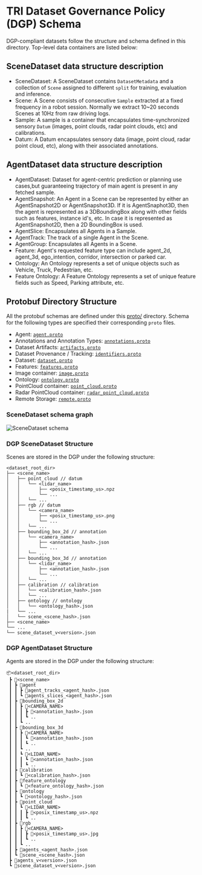# TRI Dataset Governance Policy (DGP) Schema

DGP-compliant datasets follow the structure and schema defined in this directory. Top-level
data containers are listed below:

## SceneDataset data structure description

* SceneDataset: A SceneDataset contains `DatasetMetadata` and a collection of `Scene`
assigned to different `split` for training, evaluation and inference.
* Scene: A Scene consists of consecutive `Sample` extracted at a fixed frequency in
a robot session. Normally we extract 10~20 seconds Scenes at 10Hz from raw driving logs.
* Sample: A sample is a container that encapsulates time-synchronized sensory `Datum`
(images, point clouds, radar point clouds, etc) and calibrations.
* Datum: A Datum encapsulates sensory data (image, point cloud, radar point cloud, etc),
along with their associated annotations.


## AgentDataset data structure description

* AgentDataset: Dataset for agent-centric prediction or planning use cases,but guaranteeing trajectory of main agent is present in any fetched sample.
* AgentSnapshot: An Agent in a Scene can be represented by either an AgentSnapshot2D or AgentSnapshot3D. If it is AgentSnaphot3D, then the agent is represented as a 3DBoundingBox along with other fields such as features, instance id's, etc. In case it is represented as AgentSnapshot2D, then a 2D BoundingBox is used.
* AgentSlice: Encapsulates all Agents in a Sample.
* AgentTrack: The track of a single Agent in the Scene.
* AgentGroup: Encapsulates all Agents in a Scene.
* Feature: Agent's requested feature type can include agent_2d, agent_3d, ego_intention, corridor, intersection or parked car.
* Ontology: An Ontology represents a set of unique objects such as Vehicle, Truck, Pedestrian, etc.
* Feature Ontology: A Feature Ontology represents a set of unique feature fields such as Speed, Parking attribute, etc.

## Protobuf Directory Structure

All the protobuf schemas are defined under this [proto/](./)
directory. Schema for the following types are specified their
corresponding `proto` files.
* Agent: [`agent.proto`](./agent.proto)
* Annotations and Annotation Types: [`annotations.proto`](./annotations.proto)
* Dataset Artifacts: [`artifacts.proto`](./artifacts.proto)
* Dataset Provenance / Tracking: [`identifiers.proto`](./identifiers.proto)
* Dataset: [`dataset.proto`](./dataset.proto)
* Features: [`features.proto`](./features.proto)
* Image container: [`image.proto`](./image.proto)
* Ontology: [`ontology.proto`](./ontology.proto)
* PointCloud container: [`point_cloud.proto`](./point_cloud.proto)
* Radar PointCloud container: [`radar_point_cloud.proto`](./radar_point_cloud.proto)
* Remote Storage: [`remote.proto`](./remote.proto)


### SceneDataset schema graph

![SceneDataset schema](https://raw.githubusercontent.com/TRI-ML/dgp/master/docs/scene-dataset-schema.jpg?raw=true "SceneDataset schema")

### DGP SceneDataset Structure

Scenes are stored in the DGP under the following structure:
```filelist
<dataset_root_dir>
├── <scene_name>
│   ├── point_cloud // datum
│   │   └── <lidar_name>
│   │       ├── <posix_timestamp_us>.npz
│   │       └── ...
│   │   └── ...
│   ├── rgb // datum
│   │   └── <camera_name>
│   │       ├── <posix_timestamp_us>.png
│   │       └── ...
│   │   └── ...
│   ├── bounding_box_2d // annotation
│   │   └── <camera_name>
│   │       ├── <annotation_hash>.json
│   │       └── ...
│   │   └── ...
│   ├── bounding_box_3d // annotation
│   │   └── <lidar_name>
│   │       ├── <annotation_hash>.json
│   │       └── ...
│   │   └── ...
│   ├── calibration // calibration
│   │   └── <calibration_hash>.json
│   │   └── ...
│   ├── ontology // ontology
│   │   └── <ontology_hash>.json
|   └── ...
│   └── scene_<scene_hash>.json
├── <scene_name>
└── ...
└── scene_dataset_v<version>.json
```

### DGP AgentDataset Structure

Agents are stored in the DGP under the following structure:
``` text
📦<dataset_root_dir>
 ┣ 📂<scene_name>
 ┃ ┣ 📂agent
 ┃ ┃ ┣ 📜agent_tracks_<agent_hash>.json
 ┃ ┃ ┗ 📜agents_slices_<agent_hash>.json
 ┃ ┣ 📂bounding_box_2d
 ┃ ┃ ┣ 📂<CAMERA_NAME>
 ┃ ┃ ┃ ┣ 📜<annotation_hash>.json
 ┃ ┃ ┃ ┗ ..
 ┃ ┃ ┗ .. 
 ┃ ┣ 📂bounding_box_3d
 ┃ ┃ ┣ 📂<CAMERA_NAME>
 ┃ ┃ ┃ ┗ 📜<annotation_hash>.json
 ┃ ┃ ┃ ┗ ..
 ┃ ┃ ┗ ..
 ┃ ┃ ┗ 📂<LIDAR_NAME>
 ┃ ┃ ┃ ┗ 📜<annotation_hash>.json
 ┃ ┃ ┃ ┗ ..
 ┃ ┣ 📂calibration
 ┃ ┃ ┗ 📜<calibration_hash>.json
 ┃ ┣ 📂feature_ontology
 ┃ ┃ ┗ 📜<feature_ontology_hash>.json
 ┃ ┣ 📂ontology
 ┃ ┃ ┗ 📜<ontology_hash>.json
 ┃ ┣ 📂point_cloud
 ┃ ┃ ┗ 📂<LIDAR_NAME>
 ┃ ┃ ┃ ┣ 📜<posix_timestamp_us>.npz
 ┃ ┃ ┃ ┗ ..
 ┃ ┣ 📂rgb
 ┃ ┃ ┣ 📂<CAMERA_NAME>
 ┃ ┃ ┃ ┣ 📜<posix_timestamp_us>.jpg
 ┃ ┃ ┃ ┗ ..
 ┃ ┃ ┗ ..
 ┃ ┣ 📜agents_<agent_hash>.json
 ┃ ┗ 📜scene_<scene_hash>.json
 ┣ 📜agents_v<version>.json
 ┗ 📜scene_dataset_v<version>.json
```